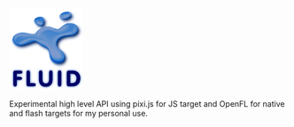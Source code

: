 ![fluid logo](https://raw.githubusercontent.com/adireddy/fluid/master/logo.png)

Experimental high level API using pixi.js for JS target and OpenFL for native and flash targets for my personal use.

